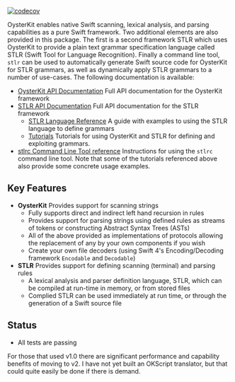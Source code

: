 <!-- [![Build Status](https://travis-ci.org/SwiftStudies/OysterKit.svg?branch=master)](https://travis-ci.org/SwiftStudies/OysterKit) -->

[![codecov](https://codecov.io/gh/SwiftStudies/OysterKit/branch/master/graph/badge.svg)](https://codecov.io/gh/SwiftStudies/OysterKit)


OysterKit enables native Swift scanning, lexical analysis, and parsing capabilities as a pure Swift framework. Two additional elements are also provided in this package. The first is a second framework STLR which uses OysterKit to provide a plain text grammar specification language called STLR (Swift Tool for Language Recognition). Finally a command line tool, ````stlr```` can be used to automatically generate Swift source code for OysterKit for STLR grammars, as well as dynamically apply STLR grammars to a number of use-cases. The following documentation is available: 

 - [OysterKit API Documentation](https://rawgit.com/SwiftStudies/OysterKit/master/Documentation/OysterKit/index.html) Full API documentation for the OysterKit framework
 - [STLR API Documentation](https://rawgit.com/SwiftStudies/OysterKit/master/Documentation/STLR/index.html) Full API documentation for the STLR framework
 	- [STLR Language Reference](https://github.com/SwiftStudies/OysterKit/blob/master/Documentation/STLR.md) A guide with examples to using the STLR language to define grammars
 	- [Tutorials](https://github.com/SwiftStudies/OysterKit/tree/master/Documentation/Tutorials) Tutorials for using OysterKit and STLR for defining and exploiting grammars. 
 - [stlrc Command Line Tool reference](https://github.com/SwiftStudies/OysterKit/blob/master/Documentation/stlrc-tool.md) Instructions for using the ````stlrc```` command line tool. Note that some of the tutorials referenced above also provide some concrete usage examples.


## Key Features

  - **OysterKit** Provides support for scanning strings
	  - Fully supports direct and indirect left hand recursion in rules
	  - Provides support for parsing strings using defined rules as streams of tokens or constructing Abstract Syntax Trees (ASTs)
	  - All of the above provided as implementations of protocols allowing the replacement of any by your own components if you wish
	  - Create your own file decoders (using Swift 4's Encoding/Decoding framework `Encodable` and `Decodable`) 
  - **STLR** Provides support for defining scanning (terminal) and parsing rules
  	- A lexical analysis and parser definition language, STLR, which can be compiled at run-time in memory, or from stored files
  	- Complied STLR can be used immediately at run time, or through the generation of a Swift source file

## Status

  - All tests are passing

For those that used v1.0 there are significant performance and capability benefits of moving to v2. I have not yet built an OKScript translator, but that could quite easily be done if there is demand. 

